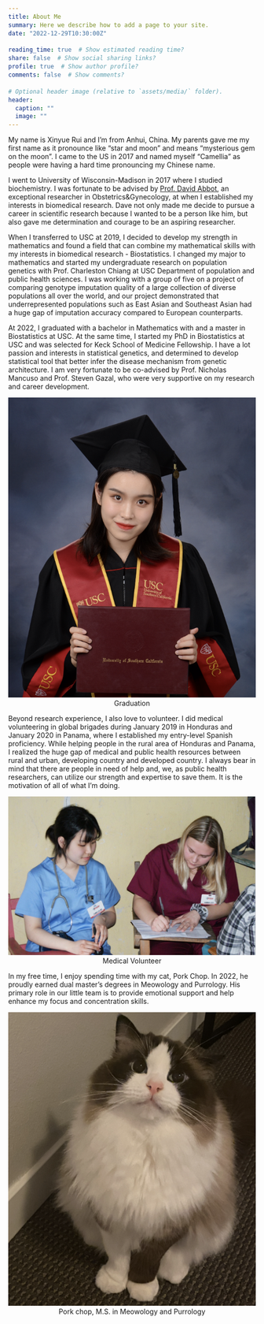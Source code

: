 ```yaml
---
title: About Me
summary: Here we describe how to add a page to your site.
date: "2022-12-29T10:30:00Z"

reading_time: true  # Show estimated reading time?
share: false  # Show social sharing links?
profile: true  # Show author profile?
comments: false  # Show comments?

# Optional header image (relative to `assets/media/` folder).
header:
  caption: ""
  image: ""
---
```

My name is Xinyue Rui and I’m from Anhui, China. My parents gave me my first name as it pronounce like “star and moon” and means “mysterious gem on the moon”. I came to the US in 2017 and named myself “Camellia” as people were having a hard time pronouncing my Chinese name. 

I went to University of Wisconsin-Madison in 2017 where I studied biochemistry. I was fortunate to be advised by [Prof. David Abbot](https://erp.wisc.edu/staff/abbott-david/), an exceptional researcher in Obstetrics&Gynecology, at when I established my interests in biomedical research. Dave not only made me decide to pursue a career in scientific research because I wanted to be a person like him, but also gave me determination and courage to be an aspiring researcher. 

When I transferred to USC at 2019, I decided to develop my strength in mathematics and found a field that can combine my mathematical skills with my interests in biomedical research - Biostatistics. I changed my major to mathematics and started my undergraduate research on population genetics with Prof. Charleston Chiang at USC Department of population and public health sciences. I was working with a group of five on a project of comparing genotype imputation quality of a large collection of diverse populations all over the world, and our project demonstrated that underrepresented populations such as East Asian and Southeast Asian had a huge gap of imputation accuracy compared to European counterparts. 

At 2022, I graduated with a bachelor in Mathematics with and a master in Biostatistics at USC. At the same time, I started my PhD in Biostatistics at USC and was selected for Keck School of Medicine Fellowship. I have a lot passion and interests in statistical genetics, and determined to develop statistical tool that better infer the disease mechanism from genetic architecture. I am very fortunate to be co-advised by Prof. Nicholas Mancuso and Prof. Steven Gazal, who were very supportive on my research and career development. 

<center>
  <img src="./grad.jpg">
  <figcaption>Graduation</figcaption>
</center>

Beyond research experience, I also love to volunteer. I did medical volunteering in global brigades during January 2019 in Honduras and January 2020 in Panama, where I established my entry-level Spanish proficiency. While helping people in the rural area of Honduras and Panama, I realized the huge gap of medical and public health resources between rural and urban, developing country and developed country. I always bear in mind that there are people in need of help and, we, as public health researchers, can utilize our strength and expertise to save them. It is the motivation of all of what I’m doing.

<center>
  <img src="./volunteer.jpg">
  <figcaption>Medical Volunteer</figcaption>
</center>

In my free time, I enjoy spending time with my cat, Pork Chop. In 2022, he proudly earned dual master’s degrees in Meowology and Purrology. His primary role in our little team is to provide emotional support and help enhance my focus and concentration skills.

<center>
  <img src="./cat.jpg">
  <figcaption>Pork chop, M.S. in Meowology and Purrology</figcaption>
</center>
